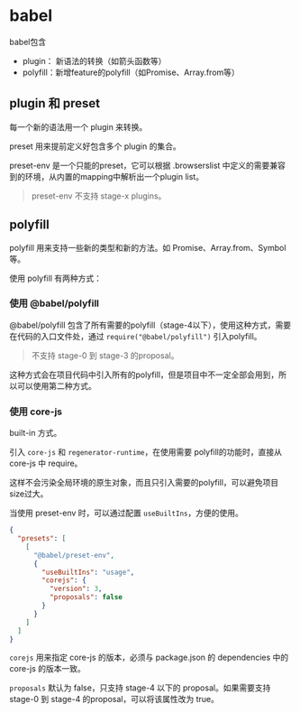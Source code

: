 # babel

babel包含

* plugin： 新语法的转换（如箭头函数等）
* polyfill：新增feature的polyfill（如Promise、Array.from等）

## plugin 和 preset

每一个新的语法用一个 plugin 来转换。

preset 用来提前定义好包含多个 plugin 的集合。

preset-env 是一个只能的preset，它可以根据 
.browserslist 中定义的需要兼容到的环境，从内置的mapping中解析出一个plugin list。

> preset-env 不支持 stage-x plugins。

## polyfill

polyfill 用来支持一些新的类型和新的方法。如 Promise、Array.from、Symbol等。

使用 polyfill 有两种方式：

### 使用 @babel/polyfill

@babel/polyfill 包含了所有需要的polyfill（stage-4以下），使用这种方式，需要在代码的入口文件处，通过 `require("@babel/polyfill")` 引入polyfill。

> 不支持 stage-0 到 stage-3 的proposal。

这种方式会在项目代码中引入所有的polyfill，但是项目中不一定全部会用到，所以可以使用第二种方式。

### 使用 core-js

built-in 方式。

引入 `core-js` 和 `regenerator-runtime`，在使用需要 polyfill的功能时，直接从 core-js 中 require。

这样不会污染全局环境的原生对象，而且只引入需要的polyfill，可以避免项目size过大。

当使用 preset-env 时，可以通过配置 `useBuiltIns`，方便的使用。

```json
{
  "presets": [
    [
      "@babel/preset-env",
      {
        "useBuiltIns": "usage",
        "corejs": {
          "version": 3,
          "proposals": false
        }
      }
    ]
  ]
}
```

`corejs` 用来指定 core-js 的版本，必须与 package.json 的 dependencies 中的 core-js 的版本一致。

`proposals` 默认为 false，只支持 stage-4 以下的 proposal。如果需要支持 stage-0 到 stage-4 的proposal，可以将该属性改为 true。